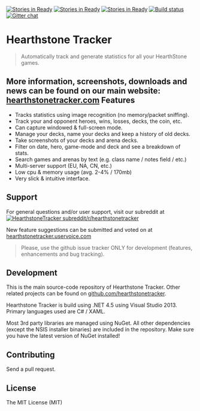 [![Stories in Ready](//badge.waffle.io/hearthstonetracker/hearthstonetracker.svg?label=backlog&title=Backlog)](http://waffle.io/hearthstonetracker/hearthstonetracker)
[![Stories in Ready](//badge.waffle.io/hearthstonetracker/hearthstonetracker.svg?label=ready&title=Ready)](http://waffle.io/hearthstonetracker/hearthstonetracker)
[![Stories in Ready](//badge.waffle.io/hearthstonetracker/hearthstonetracker.svg?label=done&title=Done)](http://waffle.io/hearthstonetracker/hearthstonetracker)
[![Build status](//ci.appveyor.com/api/projects/status/dsn7ujwtsyluqxrw/branch/master)](https://ci.appveyor.com/project/remcoros/hearthstonetracker/branch/master)
[![Gitter chat](//badges.gitter.im/HearthstoneTracker/HearthstoneTracker.png)](https://gitter.im/HearthstoneTracker/HearthstoneTracker)

Hearthstone Tracker 
=========

> Automatically track and generate statistics for all your HearthStone games.

More information, screenshots, downloads and news can be found on our main website: [hearthstonetracker.com](http://hearthstonetracker.com)
Features
----

 - Tracks statistics using image recognition (no memory/packet sniffing).
 - Track your and opponent heroes, wins, losses, decks, the coin, etc.
 - Can capture windowed & full-screen mode.
 - Manage your decks, name your decks and keep a history of old decks.
 - Take screenshots of your decks and arena decks.
 - Filter on date, hero, game-mode and deck and see a breakdown of stats.
 - Search games and arenas by text (e.g. class name / notes field / etc.)
 - Multi-server support (EU, NA, CN, etc.)
 - Low cpu & memory usage (avg. 2-4% / 170mb)
 - Very slick & intuitive interface.

Support
----
For general questions and/or user support, visit our subreddit at [![HearthstoneTracker subreddit](//www.reddit.com/static/spreddit5.gif)/r/hearthstonetracker](http://reddit.com/r/hearthstonetracker)

New feature suggestions can be submitted and voted on at [hearthstonetracker.uservoice.com](http://hearthstonetracker.uservoice.com)

> Please, use the github issue tracker ONLY for development (features, enhancements and bug tracking).


Development
----
This is the main source-code repository of Hearthstone Tracker. Other related projects can be found on [github.com/hearthstonetracker](https://github.com/hearthstonetracker).

Hearthstone Tracker is build using .NET 4.5 using Visual Studio 2013. Primary languages used are C# / XAML.

Most 3rd party libraries are managed using NuGet. All other dependencies (except the NSIS installer binaries) are included in the repository. Make sure you have the latest version of NuGet installed!

Contributing
----

Send a pull request.

License
----

The MIT License (MIT)
